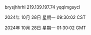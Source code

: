 brysjhhrhl 219.139.197.74 yqqlmgsycl

2024年 10月 28日 星期一 09:30:02 CST

2024年 10月 28日 星期一 01:30:02 GMT
